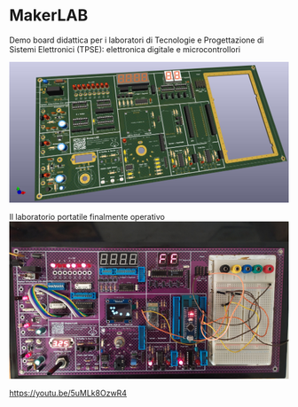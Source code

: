 # MakerLAB
Demo board didattica per i laboratori di Tecnologie e Progettazione di Sistemi Elettronici (TPSE):  elettronica digitale e microcontrollori
 
![This is an image](https://github.com/OfficineEinstein/MakerLAB/blob/main/MakerLAB_r03D-1.jpg)

Il laboratorio portatile finalmente operativo
![This is an image](https://github.com/OfficineEinstein/MakerLAB/blob/main/MakerLAB_800.jpg)

https://youtu.be/5uMLk8OzwR4
